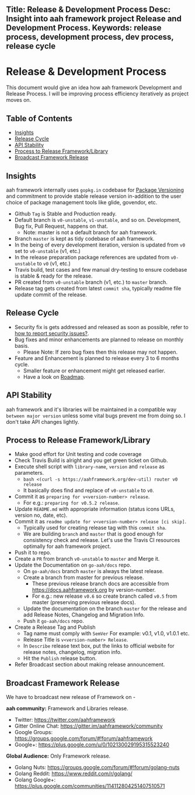 Title: Release & Development Process
Desc: Insight into aah framework project Release and Development Process.
Keywords: release process, development process, dev process, release cycle
---
# Release & Development Process

This document would give an idea how aah framework Development and Release Process. I will be improving process efficiency iteratively as project moves on.

## Table of Contents

  * [Insights](#insights)
  * [Release Cycle](#release-cycle)
  * [API Stability](#api-stability)
  * [Process to Release Framework/Library](#process-to-release-framework-library)
  * [Broadcast Framework Release](#broadcast-framework-release)

## Insights

aah framework internally uses `gopkg.in` codebase for [Package Versioning](versioning.html) and commitment to provide stable release version in-addition to the user choice of package management tools like glide, govendor, etc.

  * Github `Tag` is Stable and Production ready.
  * Default branch is `v0-unstable`, `v1-unstable`, and so on. Development, Bug fix, Pull Request, happens on that.
      - Note: master is not a default branch for aah framework.
  * Branch `master` is kept as tidy codebase of aah framework.
  * In the being of every development iteration, version is updated from `v0` set to `v0-unstable` (v1, etc.)
  * In the release preparation package references are updated from `v0-unstable` to `v0` (v1, etc.)
  * Travis build, test cases and few manual dry-testing to ensure codebase is stable & ready for the release.
  * PR created from `v0-unstable` branch (v1, etc.) to `master` branch.
  * Release tag gets created from latest `commit sha`, typically readme file update commit of the release.

## Release Cycle

  * Security fix is gets addressed and released as soon as possible, refer to [how to report security issues?]({{aah_domain_url}}/security/vulnerabilities.html).
  * Bug fixes and minor enhancements are planned to release on monthly basis.
      - Please Note: If zero bug fixes then this release may not happen.
  * Feature and Enhancement is planned to release every 3 to 6 months cycle.
      - Smaller feature or enhancement might get released earlier.
      - Have a look on [Roadmap](https://github.com/go-aah/aah/projects/3).

## API Stability

aah framework and it's libraries will be maintained in a compatible way `between major version` unless some vital bugs prevent me from doing so. I don't take API changes lightly.

## Process to Release Framework/Library

  * Make good effort for Unit testing and code coverage
  * Check Travis Build is alright and you get green ticket on Github.
  * Execute shell script with `library-name`, `version` and `release` as parameters.
      - `bash <(curl -s https://aahframework.org/dev-util) router v0 release`
      - It basically does find and replace of `v0-unstable` to `v0`.
  * Commit it as `preparing for v<version-number> release`.
      - For e.g.: `preparing for v0.5.2 release`.
  * Update `README.md` with appropriate information (status icons URLs, version no, date, etc).
  * Commit it as `readme update for v<version-number> release [ci skip]`.
      - Typically used for creating release tag with this `commit sha`.
      - We are building `branch` and `master` that is good enough for consistency check and release. Let's use the Travis CI resources optimally for aah framework project.
  * Push it to repo.
  * Create a `PR` from branch `v0-unstable` to `master` and Merge it.
  * Update the Documentation on `go-aah/docs` repo.
      - On `go-aah/docs` branch `master` is always the latest release.
      - Create a branch from master for previous release.
          - These previous release branch docs are accessible from https://docs.aahframework.org by version-number.
          - For e.g.: new release `v0.6` so create branch called `v0.5` from master (preserving previous release docs).
      - Update the documentation on the branch `master` for the release and add Release Notes, Changelog and Migration Info.
      - Push it `go-aah/docs` repo.
  * Create a Release Tag and Publish
      - Tag name must comply with `SemVer` For example: v0.1, v1.0, v1.0.1 etc.
      - Release Title is `v<version-number> Release`.
      - In `Describe` release text box, put the links to official website for release notes, changelog, migration info.
      - Hit the `Publish` release button.
  * Refer Broadcast section about making release announcement.

## Broadcast Framework Release

We have to broadcast new release of Framework on -

**aah community:** Framework and Libraries release.

  * Twitter: https://twitter.com/aahframework
  * Gitter Online Chat: https://gitter.im/aahframework/community
  * Google Groups: https://groups.google.com/forum/#!forum/aahframework
  * Google+: https://plus.google.com/u/0/102130029195315523240

**Global Audience:** Only Framework release.

  * Golang Nuts: https://groups.google.com/forum/#!forum/golang-nuts
  * Golang Reddit: https://www.reddit.com/r/golang/
  * Golang Google+: https://plus.google.com/communities/114112804251407510571
